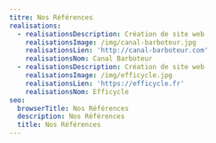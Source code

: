 ```yaml
---
titre: Nos Références
realisations:
  - realisationsDescription: Création de site web
    realisationsImage: /img/canal-barboteur.jpg
    realisationsLien: 'http://canal-barboteur.com'
    realisationsNom: Canal Barboteur
  - realisationsDescription: Création de site web
    realisationsImage: /img/efficycle.jpg
    realisationsLien: 'https://efficycle.fr'
    realisationsNom: Efficycle
seo:
  browserTitle: Nos Références
  description: Nos Références
  title: Nos Références
---
```


